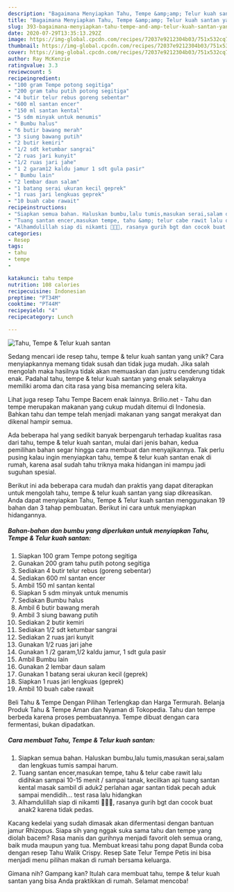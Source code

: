 ```yaml
---
description: "Bagaimana Menyiapkan Tahu, Tempe &amp;amp; Telur kuah santan yang Sempurna"
title: "Bagaimana Menyiapkan Tahu, Tempe &amp;amp; Telur kuah santan yang Sempurna"
slug: 393-bagaimana-menyiapkan-tahu-tempe-and-amp-telur-kuah-santan-yang-sempurna
date: 2020-07-29T13:35:13.292Z
image: https://img-global.cpcdn.com/recipes/72037e9212304b03/751x532cq70/tahu-tempe-telur-kuah-santan-foto-resep-utama.jpg
thumbnail: https://img-global.cpcdn.com/recipes/72037e9212304b03/751x532cq70/tahu-tempe-telur-kuah-santan-foto-resep-utama.jpg
cover: https://img-global.cpcdn.com/recipes/72037e9212304b03/751x532cq70/tahu-tempe-telur-kuah-santan-foto-resep-utama.jpg
author: Ray McKenzie
ratingvalue: 3.3
reviewcount: 5
recipeingredient:
- "100 gram Tempe potong segitiga"
- "200 gram tahu putih potong segitiga"
- "4 butir telur rebus goreng sebentar"
- "600 ml santan encer"
- "150 ml santan kental"
- "5 sdm minyak untuk menumis"
- " Bumbu halus"
- "6 butir bawang merah"
- "3 siung bawang putih"
- "2 butir kemiri"
- "1/2 sdt ketumbar sangrai"
- "2 ruas jari kunyit"
- "1/2 ruas jari jahe"
- "1 2 garam12 kaldu jamur 1 sdt gula pasir"
- " Bumbu lain"
- "2 lembar daun salam"
- "1 batang serai ukuran kecil geprek"
- "1 ruas jari lengkuas geprek"
- "10 buah cabe rawait"
recipeinstructions:
- "Siapkan semua bahan. Haluskan bumbu,lalu tumis,masukan serai,salam dan lengkuas tumis sampai harum."
- "Tuang santan encer,masukan tempe, tahu &amp; telur cabe rawit lalu didihkan sampai 10-15 menit / sampai tanak, kecilkan api tuang santan kental masak sambil di aduk2 perlahan agar santan tidak pecah aduk sampai mendidih... test rasa lalu hidangkan"
- "Alhamdulillah siap di nikamti 🙏🏻🌹, rasanya gurih bgt dan cocok buat anak2 karena tidak pedas."
categories:
- Resep
tags:
- tahu
- tempe
- 

katakunci: tahu tempe  
nutrition: 108 calories
recipecuisine: Indonesian
preptime: "PT34M"
cooktime: "PT44M"
recipeyield: "4"
recipecategory: Lunch

---
```



![Tahu, Tempe &amp; Telur kuah santan](https://img-global.cpcdn.com/recipes/72037e9212304b03/751x532cq70/tahu-tempe-telur-kuah-santan-foto-resep-utama.jpg)

Sedang mencari ide resep tahu, tempe &amp; telur kuah santan yang unik? Cara menyiapkannya memang tidak susah dan tidak juga mudah. Jika salah mengolah maka hasilnya tidak akan memuaskan dan justru cenderung tidak enak. Padahal tahu, tempe &amp; telur kuah santan yang enak selayaknya memiliki aroma dan cita rasa yang bisa memancing selera kita.

Lihat juga resep Tahu Tempe Bacem enak lainnya. Brilio.net - Tahu dan tempe merupakan makanan yang cukup mudah ditemui di Indonesia. Bahkan tahu dan tempe telah menjadi makanan yang sangat merakyat dan dikenal hampir semua.

Ada beberapa hal yang sedikit banyak berpengaruh terhadap kualitas rasa dari tahu, tempe &amp; telur kuah santan, mulai dari jenis bahan, kedua pemilihan bahan segar hingga cara membuat dan menyajikannya. Tak perlu pusing kalau ingin menyiapkan tahu, tempe &amp; telur kuah santan enak di rumah, karena asal sudah tahu triknya maka hidangan ini mampu jadi suguhan spesial.


Berikut ini ada beberapa cara mudah dan praktis yang dapat diterapkan untuk mengolah tahu, tempe &amp; telur kuah santan yang siap dikreasikan. Anda dapat menyiapkan Tahu, Tempe &amp; Telur kuah santan menggunakan 19 bahan dan 3 tahap pembuatan. Berikut ini cara untuk menyiapkan hidangannya.

<!--inarticleads1-->

##### Bahan-bahan dan bumbu yang diperlukan untuk menyiapkan Tahu, Tempe &amp; Telur kuah santan:

1. Siapkan 100 gram Tempe potong segitiga
1. Gunakan 200 gram tahu putih potong segitiga
1. Sediakan 4 butir telur rebus (goreng sebentar)
1. Sediakan 600 ml santan encer
1. Ambil 150 ml santan kental
1. Siapkan 5 sdm minyak untuk menumis
1. Sediakan  Bumbu halus
1. Ambil 6 butir bawang merah
1. Ambil 3 siung bawang putih
1. Sediakan 2 butir kemiri
1. Sediakan 1/2 sdt ketumbar sangrai
1. Sediakan 2 ruas jari kunyit
1. Gunakan 1/2 ruas jari jahe
1. Gunakan 1 /2 garam,1/2 kaldu jamur, 1 sdt gula pasir
1. Ambil  Bumbu lain
1. Gunakan 2 lembar daun salam
1. Gunakan 1 batang serai ukuran kecil (geprek)
1. Siapkan 1 ruas jari lengkuas (geprek)
1. Ambil 10 buah cabe rawait


Beli Tahu &amp; Tempe Dengan Pilihan Terlengkap dan Harga Termurah. Belanja Produk Tahu &amp; Tempe Aman dan Nyaman di Tokopedia. Tahu dan tempe berbeda karena proses pembuatannya. Tempe dibuat dengan cara fermentasi, bukan dipadatkan. 

<!--inarticleads2-->

##### Cara membuat Tahu, Tempe &amp; Telur kuah santan:

1. Siapkan semua bahan. Haluskan bumbu,lalu tumis,masukan serai,salam dan lengkuas tumis sampai harum.
1. Tuang santan encer,masukan tempe, tahu &amp; telur cabe rawit lalu didihkan sampai 10-15 menit / sampai tanak, kecilkan api tuang santan kental masak sambil di aduk2 perlahan agar santan tidak pecah aduk sampai mendidih... test rasa lalu hidangkan
1. Alhamdulillah siap di nikamti 🙏🏻🌹, rasanya gurih bgt dan cocok buat anak2 karena tidak pedas.


Kacang kedelai yang sudah dimasak akan difermentasi dengan bantuan jamur Rhizopus. Siapa sih yang nggak suka sama tahu dan tempe yang diolah bacem? Rasa manis dan gurihnya menjadi favorit oleh semua orang, baik muda maupun yang tua. Membuat kreasi tahu pong dapat Bunda coba dengan resep Tahu Walik Crispy. Resep Sate Telur Tempe Petis ini bisa menjadi menu pilihan makan di rumah bersama keluarga. 

Gimana nih? Gampang kan? Itulah cara membuat tahu, tempe &amp; telur kuah santan yang bisa Anda praktikkan di rumah. Selamat mencoba!
